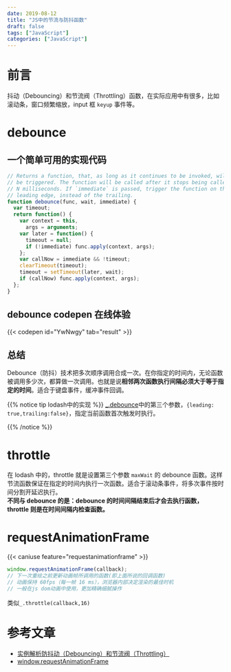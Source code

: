 ```yaml
---
date: 2019-08-12
title: "JS中的节流与防抖函数"
draft: false
tags: ["JavaScript"]
categories: ["JavaScript"]
---
```


# 前言

抖动（Debouncing）和节流阀（Throttling）函数，在实际应用中有很多，比如滚动条，窗口频繁缩放，input 框 `keyup` 事件等。

# debounce

## 一个简单可用的实现代码

```js
// Returns a function, that, as long as it continues to be invoked, will not
// be triggered. The function will be called after it stops being called for
// N milliseconds. If `immediate` is passed, trigger the function on the
// leading edge, instead of the trailing.
function debounce(func, wait, immediate) {
  var timeout;
  return function() {
    var context = this,
      args = arguments;
    var later = function() {
      timeout = null;
      if (!immediate) func.apply(context, args);
    };
    var callNow = immediate && !timeout;
    clearTimeout(timeout);
    timeout = setTimeout(later, wait);
    if (callNow) func.apply(context, args);
  };
}
```

## debounce codepen 在线体验

{{< codepen id="YwNwgy" tab="result" >}}

## 总结

Debounce（防抖）技术把多次顺序调用合成一次。在你指定的时间内，无论函数被调用多少次，都算做一次调用。也就是说**相邻两次函数执行间隔必须大于等于指定的时间**。适合于键盘事件，缓冲事件回调。

{{% notice tip  lodash中的实现 %}}
[\_.debounce](https://lodash.com/docs/4.17.15#debounce)中的第三个参数，`{leading: true,trailing:false}`，指定当前函数首次触发时执行。

{{% /notice %}}

# throttle

在 lodash 中的，throttle 就是设置第三个参数 `maxWait` 的 debounce 函数。这样节流函数保证在指定的时间内执行一次函数。适合于滚动条事件，将多次事件按时间分割开延迟执行。  
**不同与 debounce 的是：debounce 的时间间隔结束后才会去执行函数，throttle 则是在时间间隔内检查函数。**

# requestAnimationFrame

{{< caniuse feature="requestanimationframe" >}}

```js
window.requestAnimationFrame(callback);
// 下一次重绘之前更新动画帧所调用的函数(即上面所说的回调函数)
// 动画保持 60fps（每一帧 16 ms），浏览器内部决定渲染的最佳时机
// 一般在js dom动画中使用，更加精确细腻操作
```

类似`_.throttle(callback,16)`

# 参考文章

- [实例解析防抖动（Debouncing）和节流阀（Throttling）](https://jinlong.github.io/2016/04/24/Debouncing-and-Throttling-Explained-Through-Examples/)
- [window.requestAnimationFrame](https://developer.mozilla.org/zh-CN/docs/Web/API/Window/requestAnimationFrame)
